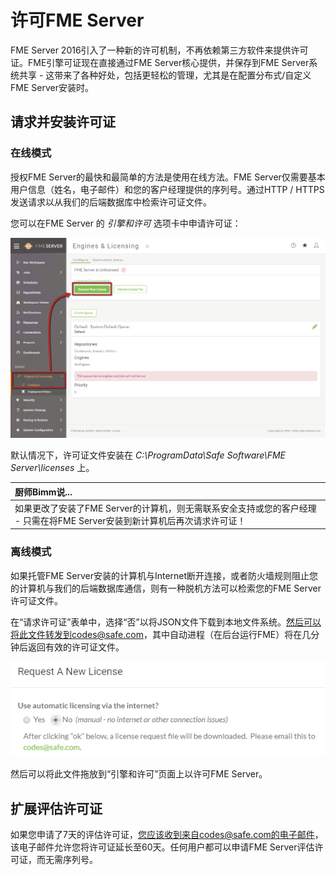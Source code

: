# 许可FME Server

FME Server 2016引入了一种新的许可机制，不再依赖第三方软件来提供许可证。FME引擎可证现在直接通过FME Server核心提供，并保存到FME Server系统共享 - 这带来了各种好处，包括更轻松的管理，尤其是在配置分布式/自定义FME Server安装时。

## 请求并安装许可证

### 在线模式

授权FME Server的最快和最简单的方法是使用在线方法。FME Server仅需要基本用户信息（姓名，电子邮件）和您的客户经理提供的序列号。通过HTTP / HTTPS发送请求以从我们的后端数据库中检索许可证文件。

您可以在FME Server 的 _引擎和许可_ 选项卡中申请许可证：

![](../.gitbook/assets/1.009.licensing.png)

默认情况下，许可证文件安装在 _C:\ProgramData\Safe Software\FME Server\licenses_ 上。

|  厨师Bimm说... |
| :--- |
|  如果更改了安装了FME Server的计算机，则无需联系安全支持或您的客户经理 - 只需在将FME Server安装到新计算机后再次请求许可证！ |

### 离线模式

如果托管FME Server安装的计算机与Internet断开连接，或者防火墙规则阻止您的计算机与我们的后端数据库通信，则有一种脱机方法可以检索您的FME Server许可证文件。

在“请求许可证”表单中，选择“否”以将JSON文件下载到本地文件系统。然后可以将此文件转发到codes@safe.com，其中自动进程（在后台运行FME）将在几分钟后返回有效的许可证文件。

![](../.gitbook/assets/1.010.licensingoffline.png)

然后可以将此文件拖放到“引擎和许可”页面上以许可FME Server。

## 扩展评估许可证

如果您申请了7天的评估许可证，您应该收到来自codes@safe.com的电子邮件，该电子邮件允许您将许可证延长至60天。任何用户都可以申请FME Server评估许可证，而无需序列号。

